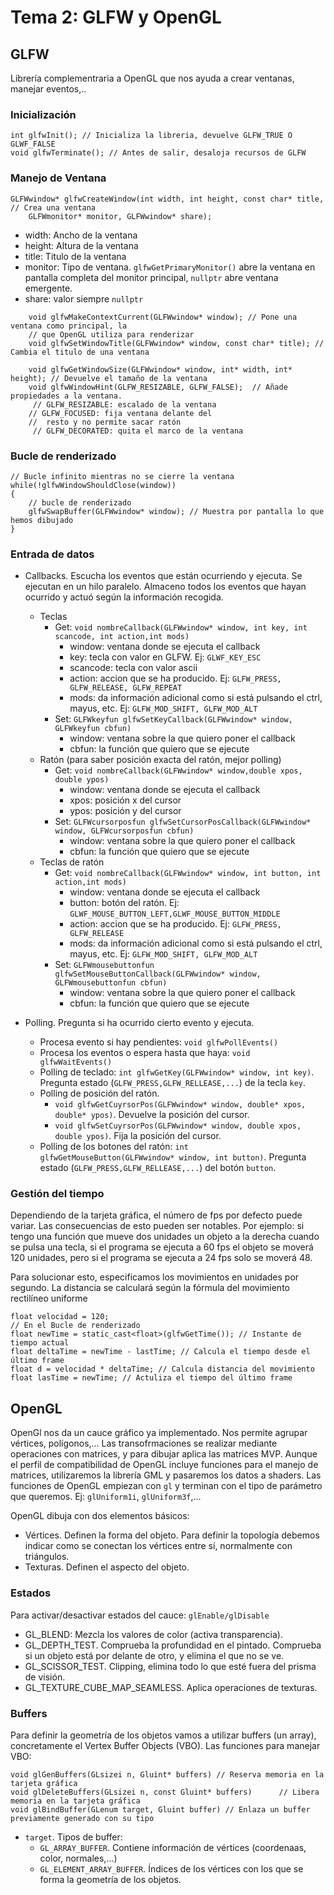 # Tema 2: GLFW y OpenGL
## GLFW

Librería complementraria a OpenGL que nos ayuda a crear ventanas, manejar eventos,..

### Inicialización

	int glfwInit(); // Inicializa la libreria, devuelve GLFW_TRUE O GLWF_FALSE
	void glfwTerminate(); // Antes de salir, desaloja recursos de GLFW

### Manejo de Ventana

	GLFWwindow* glfwCreateWindow(int width, int height, const char* title,  // Crea una ventana
		GLFWmonitor* monitor, GLFWwindow* share); 

- width: Ancho de la ventana
- height: Altura de la ventana
- title: Titulo de la ventana
- monitor: Tipo de ventana. `glfwGetPrimaryMonitor()` abre la ventana en pantalla completa del monitor principal, `nullptr` abre ventana emergente.
- share: valor siempre `nullptr`

```
	void glfwMakeContextCurrent(GLFWwindow* window); // Pone una ventana como principal, la  
	// que OpenGL utiliza para renderizar
	void glfwSetWindowTitle(GLFWwindow* window, const char* title); // Cambia el titulo de una ventana

	void glfwGetWindowSize(GLFWwindow* window, int* width, int* height); // Devuelve el tamaño de la ventana
	void glfwWindowHint(GLFW_RESIZABLE, GLFW_FALSE);  // Añade propiedades a la ventana.
	 // GLFW_RESIZABLE: escalado de la ventana
	// GLFW_FOCUSED: fija ventana delante del
	//  resto y no permite sacar ratón
	 // GLFW_DECORATED: quita el marco de la ventana
```
### Bucle de renderizado

	// Bucle infinito mientras no se cierre la ventana
	while(!glfwWindowShouldClose(window))
	{
		// bucle de renderizado
		glfwSwapBuffer(GLFWwindow* window); // Muestra por pantalla lo que hemos dibujado
	}

### Entrada de datos

- Callbacks. Escucha los eventos que están ocurriendo y ejecuta. Se ejecutan en un hilo paralelo. Almaceno todos los eventos que hayan ocurrido y actuó según la información recogida.
	- Teclas
		- Get: `void nombreCallback(GLFWwindow* window, int key, int scancode, int action,int mods)`
			- window: ventana donde se ejecuta el callback
			- key: tecla con valor en GLFW. Ej: `GLWF_KEY_ESC`
			- scancode: tecla con valor ascii
			- action: accion que se ha producido. Ej: `GLFW_PRESS, GLFW_RELEASE, GLFW_REPEAT`
			- mods: da información adicional como si está pulsando el ctrl, mayus, etc. Ej: `GLFW_MOD_SHIFT, GLFW_MOD_ALT`
		- Set: `GLFWkeyfun glfwSetKeyCallback(GLFWwindow* window, GLFWkeyfun cbfun)`
			- window: ventana sobre la que quiero poner el callback
			- cbfun: la función que quiero que se ejecute
	- Ratón (para saber posición exacta del ratón, mejor polling)
		- Get: `void nombreCallback(GLFWwindow* window,double xpos, double ypos)`
			- window: ventana donde se ejecuta el callback
			- xpos: posición x del cursor
			- ypos: posición y del cursor
		- Set: `GLFWcursorposfun glfwSetCursorPosCallback(GLFWwindow* window, GLFWcursorposfun cbfun)`
			- window: ventana sobre la que quiero poner el callback
			- cbfun: la función que quiero que se ejecute
	- Teclas de ratón
		- Get: `void nombreCallback(GLFWwindow* window, int button, int action,int mods)`
			- window: ventana donde se ejecuta el callback
			- button: botón del ratón. Ej: `GLWF_MOUSE_BUTTON_LEFT,GLWF_MOUSE_BUTTON_MIDDLE`
			- action: accion que se ha producido. Ej: `GLFW_PRESS, GLFW_RELEASE`
			- mods: da información adicional como si está pulsando el ctrl, mayus, etc. Ej: `GLFW_MOD_SHIFT, GLFW_MOD_ALT`
		- Set: `GLFWmousebuttonfun glfwSetMouseButtonCallback(GLFWwindow* window, GLFWmousebuttonfun cbfun)`
			- window: ventana sobre la que quiero poner el callback
			- cbfun: la función que quiero que se ejecute

- Polling. Pregunta si ha ocurrido cierto evento y ejecuta.
	- Procesa evento si hay pendientes: `void glfwPollEvents()`
	- Procesa los eventos o espera hasta que haya: `void glfwWaitEvents()`
	- Polling de teclado: `int glfwGetKey(GLFWwindow* window, int key)`. Pregunta estado (`GLFW_PRESS,GLFW_RELLEASE,...`) de la tecla `key`.
	- Polling de posición del ratón. 
		-	`void glfwGetCuyrsorPos(GLFWwindow* window, double* xpos, double* ypos)`. Devuelve la posición del cursor.
		- 	`void glfwSetCuyrsorPos(GLFWwindow* window, double xpos, double ypos)`. Fija la posición del cursor. 
	- Polling de los botones del ratón: `int glfwGetMouseButton(GLFWwindow* window, int button)`. Pregunta estado (`GLFW_PRESS,GLFW_RELLEASE,...`) del botón `button`.

### Gestión del tiempo

Dependiendo de la tarjeta gráfica, el número de fps por defecto puede variar. Las consecuencias de esto pueden ser notables. Por ejemplo: si tengo una función que mueve dos unidades un objeto a la derecha cuando se pulsa una tecla, si el programa se ejecuta a 60 fps el objeto se moverá 120 unidades, pero si el programa se ejecuta a 24 fps solo se moverá 48.

Para solucionar esto, especificamos los movimientos en unidades por segundo. La distancia se calculará según la fórmula del movimiento rectilíneo uniforme

	float velocidad = 120; 							   
	// En el Bucle de renderizado
	float newTime = static_cast<float>(glfwGetTime()); // Instante de tiempo actual
	float deltaTime = newTime - lastTime; // Calcula el tiempo desde el último frame
	float d = velocidad * deltaTime; // Calcula distancia del movimiento
	float lasTime = newTime; // Actuliza el tiempo del último frame

## OpenGL

OpenGl nos da un cauce gráfico ya implementado. Nos permite agrupar vértices, polígonos,... Las transofrmaciones se realizar mediante operaciones con matrices, y para dibujar aplica las matrices MVP. Aunque el perfil de compatibilidad de OpenGL incluye funciones para el manejo de matrices, utilizaremos la librería GML y pasaremos los datos a shaders. Las funciones de OpenGL empiezan con `gl` y terminan con el tipo de parámetro que queremos. Ej: `glUniform1i`, `glUniform3f`,...

OpenGL dibuja con dos elementos básicos:
- Vértices. Definen la forma del objeto. Para definir la topología debemos indicar como se conectan los vértices entre sí, normalmente con triángulos.
- Texturas. Definen el aspecto del objeto.

### Estados

Para activar/desactivar estados del cauce: `glEnable/glDisable`

- GL_BLEND: Mezcla los valores de color (activa transparencia).
- GL_DEPTH_TEST. Comprueba la profundidad en el pintado. Comprueba si un objeto está por delante de otro, y elimina el que no se ve.
- GL_SCISSOR_TEST. Clipping, elimina todo lo que esté fuera del prisma de visión.
- GL_TEXTURE_CUBE_MAP_SEAMLESS. Aplica operaciones de texturas.

### Buffers

Para definir la geometría de los objetos vamos a utilizar buffers (un array), concretamente el Vertex Buffer Objects (VBO). Las funciones para manejar VBO:

	void glGenBuffers(GLsizei n, Gluint* buffers) // Reserva memoria en la tarjeta gráfica
	void glDeleteBuffers(GLsizei n, const Gluint* buffers)		// Libera memoria en la tarjeta gráfica
	void glBindBuffer(GLenum target, Gluint buffer)	// Enlaza un buffer previamente generado con su tipo
- `target`. Tipos de buffer:
	- `GL_ARRAY_BUFFER`. Contiene información de vértices (coordenaas, color, normales,...)
	- `GL_ELEMENT_ARRAY_BUFFER`. Índices de los vértices con los que se forma la geometría de los objetos.

